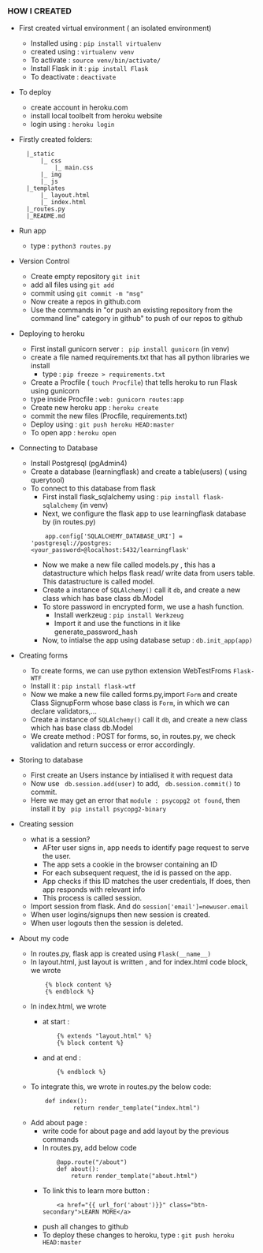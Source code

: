 ### HOW I CREATED 
- First created virtual environment ( an isolated environment)
  - Installed using : ``` pip install virtualenv ```
  - created using : ``` virtualenv venv ```
  - To activate : ``` source venv/bin/activate/ ```
  - Install Flask in it : ``` pip install Flask ```
  - To deactivate : ``` deactivate ```

- To deploy 
  - create account in heroku.com
  - install local toolbelt from heroku website
  - login using : ```heroku login```

  
- Firstly created folders:

		|_static
			|_ css
				|_ main.css
			|_ img
			|_ js
		|_templates
			|_ layout.html
			|_ index.html
		|_routes.py
		|_README.md

- Run app 
	- type : ``` python3 routes.py ```

- Version Control
	- Create empty repository ```git init ```
	- add all files using ``` git add  ```
	- commit using ``` git commit -m "msg" ```
	- Now create a repos in github.com
	- Use the commands in "or push an existing repository from the command line" category in github" to push of our repos to github
 
- Deploying to heroku
	- First install gunicorn server : ``` pip install gunicorn``` (in venv)
	- create a file named requirements.txt that has all python libraries we install
		- type : ``` pip freeze > requirements.txt ```
	- Create a Procfile ( ``` touch Procfile ```) that tells heroku to run Flask using gunicorn
	- type inside Procfile : ```web: gunicorn routes:app```
	- Create new heroku app : ``` heroku create ```
	- commit the new files (Procfile, requirements.txt)
	- Deploy using : ```git push heroku HEAD:master```
	- To open app : ```heroku open```

- Connecting to Database
  - Install Postgresql (pgAdmin4)
  - Create a database (learningflask) and  create a table(users) ( using querytool)
  - To connect to this database from flask
	- First install flask_sqlalchemy using : ``` pip install flask-sqlalchemy ``` (in venv)
	- Next, we configure the flask app to use learningflask database by (in routes.py) 
	```
		app.config['SQLALCHEMY_DATABASE_URI'] = 'postgresql://postgres:<your_password>@localhost:5432/learningflask'
	```
	- Now we make a new file called models.py , this has a datastructure which helps flask read/ write data from users table. This datastructure is called model.
	- Create a instance of 	``SQLAlchemy()`` call it ``db``, and create a new class which has base class db.Model
	- To store password in encrypted form, we use a hash function.
		- Install werkzeug : ``` pip install Werkzeug ```
		- Import it and use the functions in it like generate_password_hash
	- Now, to intialse the app using database setup : ``` db.init_app(app) ```

- Creating forms 
	- To create forms, we can use python extension WebTestFroms ``Flask-WTF``
	- Install it : ``` pip install flask-wtf ```
	- Now we make a new file called forms.py,import ``Form`` and create Class SignupForm whose base class is ``Form``, in which we can declare validators,...
	- Create a instance of 	``SQLAlchemy()`` call it ``db``, and create a new class which has base class db.Model
	- We create method : POST for forms, so, in routes.py, we check validation and return success or error accordingly.

- Storing to database 
	- First create an Users instance by intialised it with request data
	- Now use ``` db.session.add(user)``` to add, ``` db.session.commit()``` to commit.
	- Here we may get an error that ``` module : psycopg2 ot found ```, then install it by ``` pip install psycopg2-binary```

- Creating session
	- what is a session?
		- AFter user signs in, app needs to identify page request to serve the user.
		- The app sets a cookie in the browser containing an ID
		- For each subsequent request, the id is passed on the app.
		- App checks if this ID matches the user credentials, If does, then app responds with relevant info
		- This process is called session.
	- Import session from flask. And do ```session['email']=newuser.email```
	- When user logins/signups then new session is created.
	- When user logouts then the session is deleted.	


- About my code 
	- In routes.py, flask app is created using ```Flask(__name__)```
	- In layout.html, just layout is written , and for index.html code block, we wrote
		```
			{% block content %}
			{% endblock %}
		```
	- In index.html, we wrote 
		- at start :
			```
				{% extends "layout.html" %}
				{% block content %}
			```
		
		- and at end :
			```
				{% endblock %}
			```
	- To integrate this, we wrote in routes.py the below code:
		```
			def index():
        			return render_template("index.html")
		```
	- Add about page :
		- write code for about page and add layout by the previous commands
		- In routes.py, add below code
			```
				@app.route("/about")
				def about():
					return render_template("about.html")
			```
		- To link this to learn more button :
			```
				<a href="{{ url_for('about')}}" class="btn-secondary">LEARN MORE</a>
			```
		- push all changes to github
		- To deploy these changes to heroku, type : ``` git push heroku HEAD:master  ```

	
		

